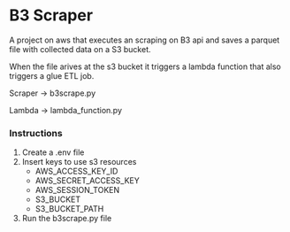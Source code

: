 # B3 Scraper

A project on aws that executes an scraping on B3 api and saves a parquet file with collected data on a S3 bucket. 

When the file arives at the s3 bucket it triggers a lambda function that also triggers a glue ETL job.

Scraper -> b3scrape.py

Lambda -> lambda_function.py

### Instructions

1. Create a .env file
2. Insert keys to use s3 resources
    - AWS_ACCESS_KEY_ID
    - AWS_SECRET_ACCESS_KEY
    - AWS_SESSION_TOKEN
    - S3_BUCKET
    - S3_BUCKET_PATH
3. Run the b3scrape.py file